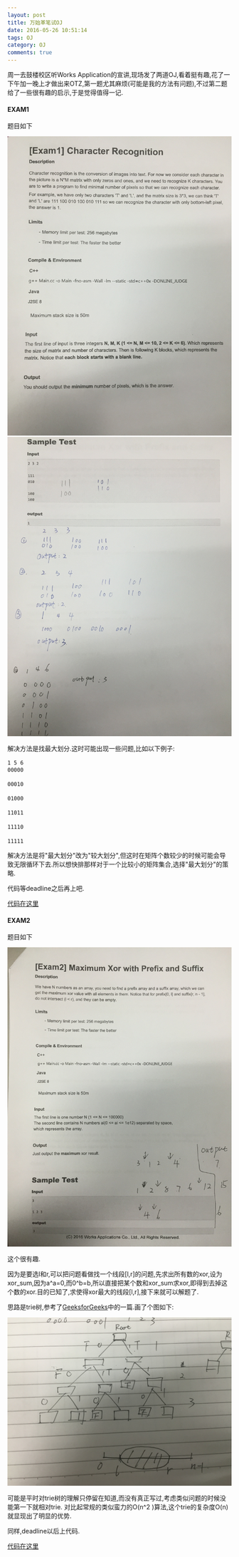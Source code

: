 ```yaml
---
layout: post
title: 万始革笔试OJ
date: 2016-05-26 10:51:14
tags: OJ
category: OJ
comments: true
---
```



周一去鼓楼校区听Works Application的宣讲,现场发了两道OJ,看着挺有趣,花了一下午加一晚上才做出来OTZ,第一题尤其麻烦(可能是我的方法有问题),不过第二题给了一些很有趣的启示,于是觉得值得一记.

#### EXAM1

题目如下

<img src="../res/2016-05-26-万始革笔试OJ/exam1_0.JPG">
<br>
<img src="../res/2016-05-26-万始革笔试OJ/exam1_1.JPG">

解决方法是找最大划分.这时可能出现一些问题,比如以下例子:

```
1 5 6    
00000    

00010    

01000    

11011    

11110    

11111    
```

解决方法是将"最大划分"改为"较大划分",但这时在矩阵个数较少的时候可能会导致无限循环下去.所以想快排那样对于一个比较小的矩阵集合,选择"最大划分"的策略.

代码等deadline之后再上吧.

[代码在这里]()

#### EXAM2

题目如下

<img src="../res/2016-05-26-万始革笔试OJ/exam2.JPG">

这个很有趣.

因为是要选l和r,可以把问题看做找一个线段[l,r]的问题,先求出所有数的xor,设为xor_sum,因为a\^a=0,而0\^b=b,所以直接把某个数和xor_sum求xor,即得到去掉这个数的xor.目的已知了,求使得xor最大的线段[l,r],接下来就可以解题了.

思路是trie树,参考了[GeeksforGeeks](http://www.geeksforgeeks.org/find-the-maximum-subarray-xor-in-a-given-array/)中的一篇.画了个图如下:

<img src="../res/2016-05-26-万始革笔试OJ/tree.JPG">

可能是平时对trie树的理解只停留在知道,而没有真正写过,考虑类似问题的时候没能第一下就相对trie. 对比起常规的类似蛮力的O(n^2 )算法,这个trie的复杂度O(n)就显现出了明显的优势.

同样,deadline以后上代码.

[代码在这里]()
